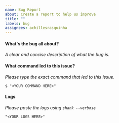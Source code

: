 ```yaml
---
name: Bug Report
about: Create a report to help us improve
title: ""
labels: bug
assignees: achillesrasquinha
---
```


#### What's the bug all about?

*A clear and concise description of what the bug is.*

#### What command led to this issue?

*Please type the exact command that led to this issue.*

```
$ "<YOUR COMMAND HERE>"
```

#### Logs

*Please paste the logs using `shank --verbose`*

```
"<YOUR LOGS HERE>"
```